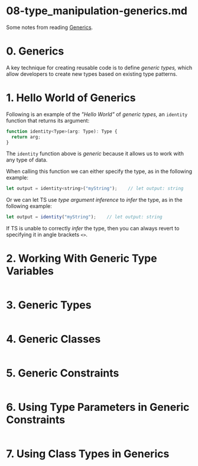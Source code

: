
# 08-type_manipulation-generics.md

Some notes from reading
[Generics](https://www.typescriptlang.org/docs/handbook/2/generics.html).

# 0. Generics

A key technique for creating reusable code is to define *generic types,*
which allow developers to create new types based on existing type patterns.

# 1. Hello World of Generics

Following is an example of the *"Hello World"* of *generic types,* an `identity` function that
returns its argument:

```javascript
function identity<Type>(arg: Type): Type {
  return arg;
}
```

The `identity` function above is *generic* because it allows us to work with any type of data.

When calling this function we can either specify the type, as in the following example:

```javascript
let output = identity<string>("myString");    // let output: string
```

Or we can let TS use *type argument inference* to *infer* the type, as in the following example:

```javascript
let output = identity("myString");    // let output: string
```

If TS is unable to correctly *infer* the type, then you can always revert to specifying it in angle brackets `<>`.

# 2. Working With Generic Type Variables

```javascript
```

# 3. Generic Types

```javascript
```

# 4. Generic Classes

```javascript
```

# 5. Generic Constraints

```javascript
```

# 6. Using Type Parameters in Generic Constraints

```javascript
```

# 7. Using Class Types in Generics

```javascript
```

